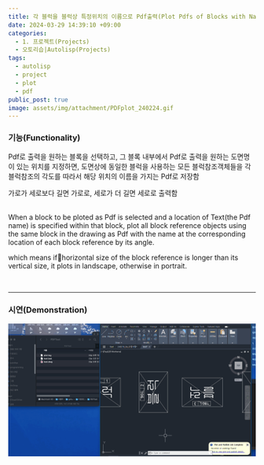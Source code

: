 ```yaml
---
title: 각 블럭을 블럭상 특정위치의 이름으로 Pdf출력(Plot Pdfs of Blocks with Name of Specific Location of Each Block)
date: 2024-03-29 14:39:10 +09:00
categories:
  - 1. 프로젝트(Projects)
  - 오토리습|Autolisp(Projects)
tags:
  - autolisp
  - project
  - plot
  - pdf
public_post: true
image: assets/img/attachment/PDFplot_240224.gif
---
```




### 기능(Functionality)

Pdf로 출력을 원하는 블록을 선택하고, 그 블록 내부에서 Pdf로 출력을 원하는 도면명이 있는 위치를 지정하면,
도면상에 동일한 블럭을 사용하는 모든 블럭참조객체들을 각 블럭참조의 각도를 따라서 해당 위치의 이름을 가지는 Pdf로 저장함

가로가 세로보다 길면 가로로, 세로가 더 길면 세로로 출력함

<br>
When a block to be ploted as Pdf is selected and a location of Text(the Pdf name) is specified within that block, plot all block reference objects using the same block in the drawing as Pdf with the name at the corresponding location of each block reference by its angle.

which means ifhorizontal size of the block reference is longer than its vertical size, it plots in landscape, otherwise in portrait.

<br>
<hr>

### 시연(Demonstration)
![](assets/img/attachment/PDFplot_240224.gif)